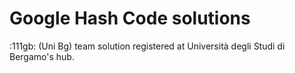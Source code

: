 # Google Hash Code solutions

:111gb: (Uni Bg) team solution registered at Università degli Studi di Bergamo's hub.

